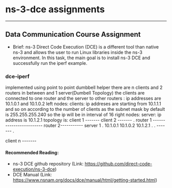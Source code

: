 # ns-3-dce assignments
--------------------------
## Data Communication Course Assignment 
* Brief: ns-3 Direct Code Execution (DCE) is a different tool than native ns-3 and allows the user to run Linux libraries inside the ns-3 environment. In this task, the main goal is to install ns-3 DCE and successfully run the iperf example.

### dce-iperf 
implemented using point to point dumbbell helper
there are n clients and 2 routers in between and 1 server(Dumbell Topology) 
the clients are connected to one router and the server to other
routers : ip addresses are 10.1.0.1 and 10.1.0.2
left nodes: clients: ip addreses are starting from 10.1.1.1 and so on according to the number of clients
                     as the subnet mask by default is 255.255.255.240 so the ip will be in interval of 16
right nodes: server: ip address is 10.1.2.1
topology is: 
client 1    -------
client 2    -------
  .                    router 1 ------------------------   router 2-----------   server 1 
  .                    10.1.0.1                            10.1.0.2              10.1.2.1
  . 
  .         -------
  .
               
client n    -------


#### Recommended Reading:
* ns-3 DCE github repository (Link: https://github.com/direct-code-execution/ns-3-dce)
* DCE Manual (Link: https://www.nsnam.org/docs/dce/manual/html/getting-started.html)

